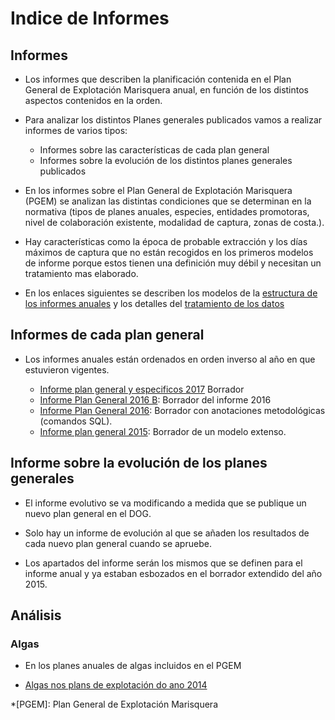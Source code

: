 
Indice de Informes
======

Informes
--------
* Los informes que describen la planificación contenida en el Plan General de Explotación Marisquera anual, en función de los distintos aspectos contenidos en la orden.

* Para analizar los distintos Planes generales publicados vamos a realizar informes de varios tipos:
	+ Informes sobre las características de cada plan general
	+ Informes sobre la evolución de los distintos planes generales publicados


* En los informes sobre el Plan General de Explotación Marisquera (PGEM) se analizan las distintas condiciones que se determinan en la normativa (tipos de planes anuales, especies, entidades promotoras, nivel de colaboración existente, modalidad de captura, zonas de costa.). 

* Hay características como la época de probable extracción y los días máximos de captura que no están recogidos en los primeros modelos de informe porque estos tienen una definición muy débil y necesitan un tratamiento mas elaborado. 

* En los enlaces siguientes se describen los modelos de la [estructura de los informes anuales](inforpgral-mod.md) y los detalles del [tratamiento de los datos](inforpgral-Datos.md)

## Informes de cada plan general

+ Los informes anuales están ordenados en orden inverso al año en que estuvieron vigentes.

    * [Informe plan general y especificos 2017](infoPlanGeneralEspecifico2017.md) Borrador
	* [Informe Plan General 2016 B](info-pexma2016bor.md): Borrador del informe 2016
	* [Informe Plan General 2016](informe-pexma2016draft.md): Borrador con anotaciones metodológicas (comandos SQL). 
	* [Informe plan general 2015](PlanGeneral2015infov01.md): Borrador de un modelo extenso.

## Informe sobre la evolución de los planes generales

+ El informe evolutivo se va modificando a medida que se publique un nuevo plan general en el DOG.

* Solo hay un informe de evolución al que se añaden los resultados de cada nuevo plan general cuando se apruebe. 

* Los apartados del informe serán los mismos que se definen para el informe anual y ya estaban esbozados en el borrador extendido del año 2015.


Análisis
--------

### Algas

* En los planes anuales de algas incluidos en el PGEM

+ [Algas nos plans de explotación do ano 2014](algas2014analisi2.md)






*[PGEM]: Plan General de Explotación Marisquera

